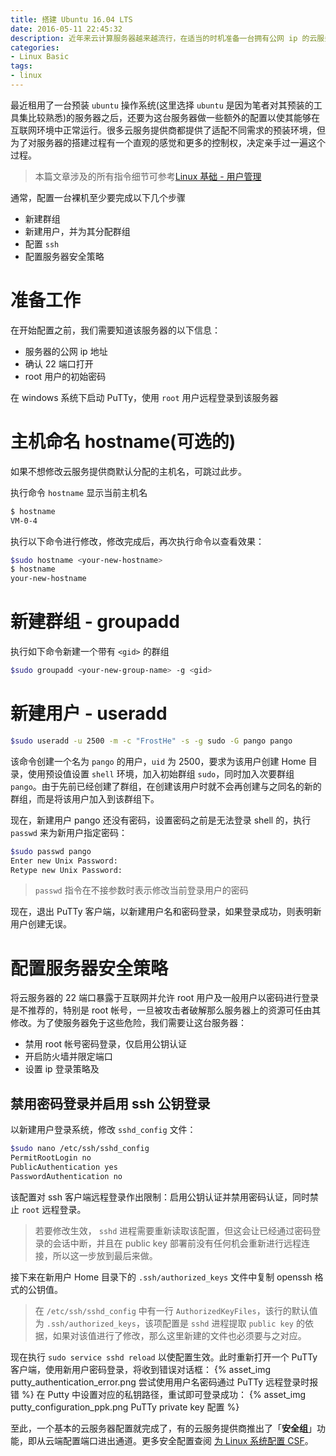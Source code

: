 ```yaml
---
title: 搭建 Ubuntu 16.04 LTS
date: 2016-05-11 22:45:32
description: 近年来云计算服务器越来越流行，在适当的时机准备一台拥有公网 ip 的云服务器以备不时之需
categories: 
- Linux Basic
tags:
- linux
---
```


最近租用了一台预装 `ubuntu` 操作系统(这里选择 `ubuntu` 是因为笔者对其预装的工具集比较熟悉)的服务器之后，还要为这台服务器做一些额外的配置以使其能够在互联网环境中正常运行。很多云服务提供商都提供了适配不同需求的预装环境，但为了对服务器的搭建过程有一个直观的感觉和更多的控制权，决定亲手过一遍这个过程。

> 本篇文章涉及的所有指令细节可参考[Linux 基础 - 用户管理](/linux/linux-account-and-group)

通常，配置一台裸机至少要完成以下几个步骤
- 新建群组
- 新建用户，并为其分配群组
- 配置 `ssh`
- 配置服务器安全策略


# 准备工作

在开始配置之前，我们需要知道该服务器的以下信息：

- 服务器的公网 ip 地址
- 确认 22 端口打开
- root 用户的初始密码

在 windows 系统下启动 PuTTy，使用 `root` 用户远程登录到该服务器

# 主机命名 hostname(可选的)
如果不想修改云服务提供商默认分配的主机名，可跳过此步。

执行命令 `hostname` 显示当前主机名
``` bash
$ hostname
VM-0-4
```
执行以下命令进行修改，修改完成后，再次执行命令以查看效果：
``` bash 
$sudo hostname <your-new-hostname>
$ hostname
your-new-hostname
```

# 新建群组 - groupadd
执行如下命令新建一个带有 `<gid>` 的群组 
``` bash
$sudo groupadd <your-new-group-name> -g <gid>
```

# 新建用户 - useradd

``` bash
$sudo useradd -u 2500 -m -c "FrostHe" -s -g sudo -G pango pango
```
该命令创建一个名为 `pango` 的用户，`uid` 为 2500，要求为该用户创建 Home 目录，使用预设值设置 `shell` 环境，加入初始群组 `sudo`，同时加入次要群组 `pango`。由于先前已经创建了群组，在创建该用户时就不会再创建与之同名的新的群组，而是将该用户加入到该群组下。

现在，新建用户 pango 还没有密码，设置密码之前是无法登录 shell 的，执行 `passwd` <username> 来为新用户指定密码：
``` bash
$sudo passwd pango
Enter new Unix Password:
Retype new Unix Password:
```
> `passwd` 指令在不接参数时表示修改当前登录用户的密码

现在，退出 PuTTy 客户端，以新建用户名和密码登录，如果登录成功，则表明新用户创建无误。

# 配置服务器安全策略
将云服务器的 22 端口暴露于互联网并允许 root 用户及一般用户以密码进行登录是不推荐的，特别是 root 帐号，一旦被攻击者破解那么服务器上的资源可任由其修改。为了使服务器免于这些危险，我们需要让这台服务器：
- 禁用 root 帐号密码登录，仅启用公钥认证
- 开启防火墙并限定端口
- 设置 ip 登录策略及

## 禁用密码登录并启用 ssh 公钥登录

以新建用户登录系统，修改 `sshd_config` 文件：
``` bash
$sudo nano /etc/ssh/sshd_config
PermitRootLogin no
PublicAuthentication yes
PasswordAuthentication no
```
该配置对 ssh 客户端远程登录作出限制：启用公钥认证并禁用密码认证，同时禁止 `root` 远程登录。

> 若要修改生效， `sshd` 进程需要重新读取该配置，但这会让已经通过密码登录的会话中断，并且在 public key 部署前没有任何机会重新进行远程连接，所以这一步放到最后来做。

接下来在新用户 Home 目录下的 `.ssh/authorized_keys` 文件中复制 openssh 格式的公钥值。

> 在 `/etc/ssh/sshd_config` 中有一行 `AuthorizedKeyFiles`，该行的默认值为 `.ssh/authorized_keys`，该项配置是 `sshd` 进程提取 `public key` 的依据，如果对该值进行了修改，那么这里新建的文件也必须要与之对应。

现在执行 `sudo service sshd reload` 以使配置生效。此时重新打开一个 PuTTy 客户端，使用新用户密码登录，将收到错误对话框：
{% asset_img putty_authentication_error.png 尝试使用用户名密码通过 PuTTy 远程登录时报错 %}
在 Putty 中设置对应的私钥路径，重试即可登录成功：
{% asset_img putty_configuration_ppk.png PuTTy private key 配置 %}

至此，一个基本的云服务器配置就完成了，有的云服务提供商推出了「**安全组**」功能，即从云端配置端口进出通道。更多安全配置查阅 [为 Linux 系统配置 CSF](/linux/linux-configure-csf)。